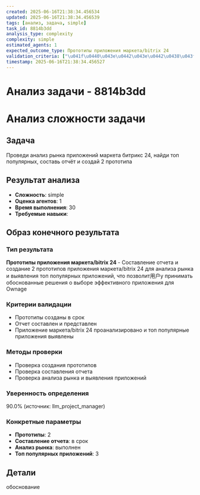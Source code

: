 ```yaml
---
created: 2025-06-16T21:38:34.456534
updated: 2025-06-16T21:38:34.456539
tags: [анализ, задача, simple]
task_id: 8814b3dd
analysis_type: complexity
complexity: simple
estimated_agents: 1
expected_outcome_type: Прототипы приложения маркета/bitrix 24
validation_criteria: ["\u041f\u0440\u043e\u0442\u043e\u0442\u0438\u043f\u044b \u0441\u043e\u0437\u0434\u0430\u043d\u044b \u0432 \u0441\u0440\u043e\u043a", "\u041e\u0442\u0447\u0435\u0442 \u0441\u043e\u0441\u0442\u0430\u0432\u043b\u0435\u043d \u0438 \u043f\u0440\u0435\u0434\u0441\u0442\u0430\u0432\u043b\u0435\u043d", "\u041f\u0440\u0438\u043b\u043e\u0436\u0435\u043d\u0438\u0435 \u043c\u0430\u0440\u043a\u0435\u0442\u0430/bitrix 24 \u043f\u0440\u043e\u0430\u043d\u0430\u043b\u0438\u0437\u0438\u0440\u043e\u0432\u0430\u043d\u043e \u0438 \u0442\u043e\u043f \u043f\u043e\u043f\u0443\u043b\u044f\u0440\u043d\u044b\u0435 \u043f\u0440\u0438\u043b\u043e\u0436\u0435\u043d\u0438\u044f \u0432\u044b\u044f\u0432\u043b\u0435\u043d\u044b"]
timestamp: 2025-06-16T21:38:34.456527
---
```


# Анализ задачи - 8814b3dd

# Анализ сложности задачи

## Задача
Проведи анализ рынка приложений маркета битрикс 24, найди топ популярных, составь отчёт и создай 2 прототипа

## Результат анализа
- **Сложность**: simple
- **Оценка агентов**: 1
- **Время выполнения**: 30
- **Требуемые навыки**: 

## Образ конечного результата

### Тип результата
**Прототипы приложения маркета/bitrix 24** - Составление отчета и создание 2 прототипов приложения маркета/bitrix 24 для анализа рынка и выявления топ популярных приложений, что позволит用户у принимать обоснованные решения о выборе эффективного приложения для Ownage

### Критерии валидации
- Прототипы созданы в срок
- Отчет составлен и представлен
- Приложение маркета/bitrix 24 проанализировано и топ популярные приложения выявлены

### Методы проверки
- Проверка создания прототипов
- Проверка составления отчета
- Проверка анализа рынка и выявления приложений

### Уверенность определения
90.0% (источник: llm_project_manager)

### Конкретные параметры
- **Прототипы**: 2
- **Составление отчета**: в срок
- **Анализ рынка**: выполнен
- **Топ популярных приложений**: 3


## Детали
обоснование
